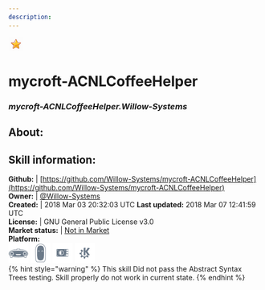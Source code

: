 ```yaml
---    
description:   
---    
```

![](../.gitbook/assets/star.png)  
# mycroft-ACNLCoffeeHelper  
### _mycroft-ACNLCoffeeHelper.Willow-Systems_  
## About:  


## Skill information:  
**Github:** | [https://github.com/Willow-Systems/mycroft-ACNLCoffeeHelper](https://github.com/Willow-Systems/mycroft-ACNLCoffeeHelper)  
**Owner:** | [@Willow-Systems](https://github.com/Willow-Systems)  
**Created:** | 2018 Mar 03 20:32:03 UTC  **Last updated:** 2018 Mar 07 12:41:59 UTC  
**License:** | GNU General Public License v3.0  
**Market status:** | [Not in Market](https://market.mycroft.ai/skill/)  
**Platform:**  
 ![](../.gitbook/assets/mark-1-icon.png)  ![](../.gitbook/assets/mark-2-icon.png)  ![](../.gitbook/assets/picroft-icon.png)  ![](../.gitbook/assets/kde.png)   
{% hint style="warning" %}
This skill Did not pass the Abstract Syntax Trees testing. Skill properly do not work in current state.
{% endhint %}
